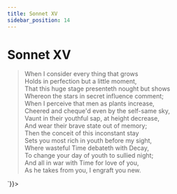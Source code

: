 ```yaml
---
title: Sonnet XV
sidebar_position: 14
---
```

<div dangerouslySetInnerHTML={{__html: `<div><HTML><HEAD><TITLE>Sonnet XV</TITLE></HEAD>
<BODY><H1>Sonnet XV</H1>

<BLOCKQUOTE>When I consider every thing that grows<BR>
Holds in perfection but a little moment,<BR>
That this huge stage presenteth nought but shows<BR>
Whereon the stars in secret influence comment;<BR>
When I perceive that men as plants increase,<BR>
Cheered and cheque'd even by the self-same sky,<BR>
Vaunt in their youthful sap, at height decrease,<BR>
And wear their brave state out of memory;<BR>
Then the conceit of this inconstant stay<BR>
Sets you most rich in youth before my sight,<BR>
Where wasteful Time debateth with Decay,<BR>
To change your day of youth to sullied night;<BR>
  And all in war with Time for love of you,<BR>
  As he takes from you, I engraft you new.<BR>
</BLOCKQUOTE>

</BODY></HTML>
</div>`}}></div>